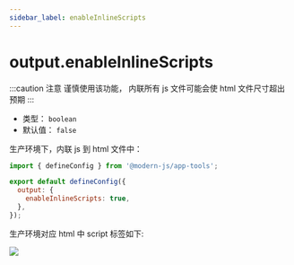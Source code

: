 ```yaml
---
sidebar_label: enableInlineScripts
---
```


# output.enableInlineScripts



:::caution 注意
谨慎使用该功能， 内联所有 js 文件可能会使 html 文件尺寸超出预期
:::


* 类型： `boolean`
* 默认值： `false`


生产环境下，内联 js 到 html 文件中：

```js title="modern.config.js"
import { defineConfig } from '@modern-js/app-tools';

export default defineConfig({
  output: {
    enableInlineScripts: true,
  },
});
```

生产环境对应 html 中 script 标签如下:

![](https://lf3-static.bytednsdoc.com/obj/eden-cn/aphqeh7uhohpquloj/modern-js/docs/output-enable-inline-scripts.png)


